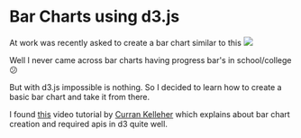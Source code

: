 # Bar Charts using d3.js

At work was recently asked to create a bar chart similar to this ![](https://i.imgur.com/E4FhRYq.png)

Well I never came across bar charts having progress bar's in school/college :confused:

But with d3.js impossible is nothing. So I decided to learn how to create a basic bar chart and take it from there.

I found [this](https://www.youtube.com/watch?v=NlBt-7PuaLk) video tutorial by [Curran Kelleher](https://twitter.com/currankelleher) which explains about bar chart creation and required apis in d3 quite well.

